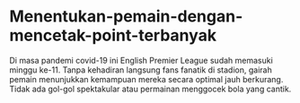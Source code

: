 # Menentukan-pemain-dengan-mencetak-point-terbanyak
Di masa pandemi covid-19 ini English Premier League sudah memasuki minggu ke-11. Tanpa  kehadiran langsung fans fanatik di stadion, gairah pemain menunjukkan kemampuan mereka  secara optimal jauh berkurang. Tidak ada gol-gol spektakular atau permainan menggocek bola  yang cantik.
